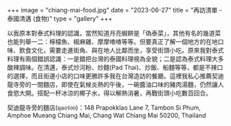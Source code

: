 +++
image = "chiang-mai-food.jpg"
date = "2023-06-27"
title = "再訪清單 - 泰國清邁 (食物)"
type = "gallery"
+++

以我原本對泰式料理的認識，當然知道月亮蝦餅是「偽泰菜」，其他有名的幾道菜也能列舉一二：檸檬魚、椒麻雞、摩摩喳喳等等。但要真正了解一個地方的在地口味、飲食文化，需要走進街角、與在地人比鄰而坐，享受街頭小吃。原來我對泰式料理有兩個錯誤認識：一是錯把台灣的泰國料理視為全貌；二是認為泰式料理大多酸辣調味。在清邁，泰式炒河粉、炒麵(Pad Thai)、炒飯、船麵等等，都是不辣口的選擇，而且街邊小店的口味更勝許多我在台灣造訪的餐廳。這裡我私心推薦契迪龍寺旁的一間麵店，即使在氣候炎熱的午後，一碗醬油口味的豬肉湯麵，仍然讓人食慾大開。搭配一杯冰涼的椰子水，得以解熱消暑，再戰街頭小吃數百回合。  

契迪龍寺旁的麵店(มุมอร่อย)：148 Prapokklao Lane 7, Tambon Si Phum, Amphoe Mueang Chiang Mai, Chang Wat Chiang Mai 50200, Thailand